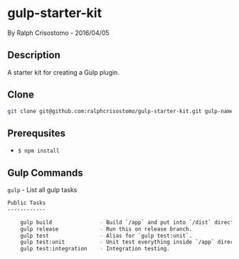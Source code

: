 # gulp-starter-kit
By Ralph Crisostomo - 2016/04/05

## Description
A starter kit for creating a Gulp plugin.
 
## Clone
```bash
git clone git@github.com:ralphcrisostomo/gulp-starter-kit.git gulp-name
```

## Prerequsites
* `$ npm install`

## Gulp Commands
`gulp` - List all gulp tasks

```bash
Public Tasks
------------

	gulp build               - Build `/app` and put into `/dist` directory.
	gulp release             - Run this on release branch.	
	gulp test                - Alias for `gulp test:unit`.
	gulp test:unit           - Unit test everything inside `/app` directory.
	gulp test:integration    - Integration testing.

``` 